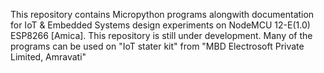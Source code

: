 This repository contains Micropython programs alongwith documentation for IoT & Embedded Systems design experiments on NodeMCU 12-E(1.0) ESP8266 [Amica].
This repository is still under development.
Many of the programs can be used on "IoT stater kit" from "MBD Electrosoft Private Limited, Amravati"
